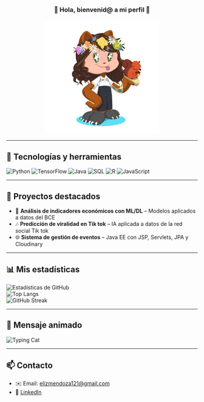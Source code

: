 <h3 align="center">🐾 Hola, bienvenid@ a mi perfil 🐾</h3>

<p align="center">
  <img src="./octocat-1758253237766.png" width="300" alt="Mi Octocat">
</p>

 ---
 
## 🚀 Tecnologías y herramientas
![Python](https://img.shields.io/badge/Python-3776AB?style=for-the-badge&logo=python&logoColor=white)
![TensorFlow](https://img.shields.io/badge/TensorFlow-FF6F00?style=for-the-badge&logo=tensorflow&logoColor=white)
![Java](https://img.shields.io/badge/Java-ED8B00?style=for-the-badge&logo=openjdk&logoColor=white)
![SQL](https://img.shields.io/badge/SQL-336791?style=for-the-badge&logo=postgresql&logoColor=white)
![R](https://img.shields.io/badge/R-276DC3?style=for-the-badge&logo=r&logoColor=white)
![JavaScript](https://img.shields.io/badge/JavaScript-F7DF1E?style=for-the-badge&logo=javascript&logoColor=black)

---

## 📂 Proyectos destacados
- 🧠 **Análisis de indicadores económicos con ML/DL** – Modelos aplicados a datos del BCE  
- 🎶 **Predicción de viralidad en Tik tok** – IA aplicada a datos de la red social Tik tok
- 🌐 **Sistema de gestión de eventos** – Java EE con JSP, Servlets, JPA y Cloudinary  

---

## 📊 Mis estadísticas
![Estadísticas de GitHub](https://github-readme-stats.vercel.app/api?username=eliz121&show_icons=true&theme=radical)  
![Top Langs](https://github-readme-stats.vercel.app/api/top-langs/?username=eliz121&layout=compact&theme=radical)  
![GitHub Streak](https://github-readme-streak-stats.herokuapp.com/?user=eliz121&theme=radical)  

---

## 🐾 Mensaje animado
![Typing Cat](https://readme-typing-svg.herokuapp.com?size=22&duration=3000&color=FFA500&lines=🐱+Hola!+Soy+Mar%C3%ADa+Mendoza;😺+Bienvenido/a+a+mi+GitHub;🐾+Miau!+Miau!)

---

## 📫 Contacto
- ✉️ Email: elizmendoza121@gmail.com  
- 🔗 [LinkedIn](www.linkedin.com/in/elizabeth-mendoza-019a86251)  
